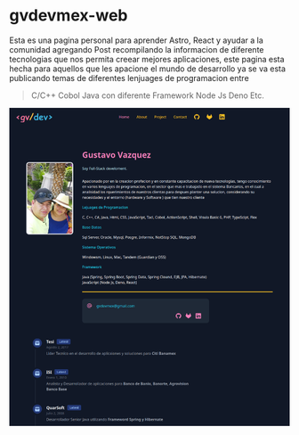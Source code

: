 # gvdevmex-web

Esta es una pagina personal para aprender Astro, React y ayudar a la comunidad
agregando Post recompilando la informacion de diferente tecnologias que nos
permita creear mejores aplicaciones, este pagina esta hecha para aquellos que
les apacione el mundo de desarrollo ya se va esta publicando temas de diferentes
lenjuages de programacion entre

> C/C++
> Cobol
> Java con diferente Framework
> Node Js
> Deno
> Etc.

![dvdevmex-web](public/screenshot.png)
